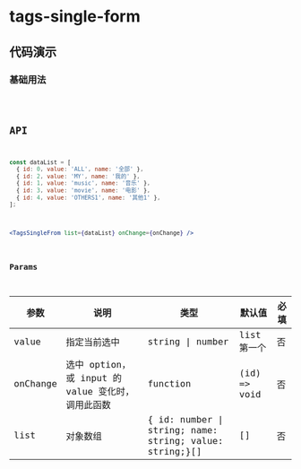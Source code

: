 # tags-single-form

## 代码演示

### 基础用法

<code src="./tags-single-form-use.tsx" />


## API

```jsx | pure
const dataList = [
  { id: 0, value: 'ALL', name: '全部' },
  { id: 2, value: 'MY', name: '我的' },
  { id: 1, value: 'music', name: '音乐' },
  { id: 3, value: 'movie', name: '电影' },
  { id: 4, value: 'OTHERS1', name: '其他1' },
];

```

```jsx | pure
<TagsSingleFrom list={dataList} onChange={onChange} />
```

### Params

| 参数     | 说明                                              | 类型                                                        | 默认值       | 必填 |
| -------- | ------------------------------------------------- | ----------------------------------------------------------- | ------------ | ---- |
| value    | 指定当前选中                                      | string \| number                                            | list第一个   | 否   |
| onChange | 选中 option，或 input 的 value 变化时，调用此函数 | function                                                    | (id) => void | 否   |
| list     | 对象数组                                          | { id: number     \| string; name: string; value: string;}[] | []           | 否   |
